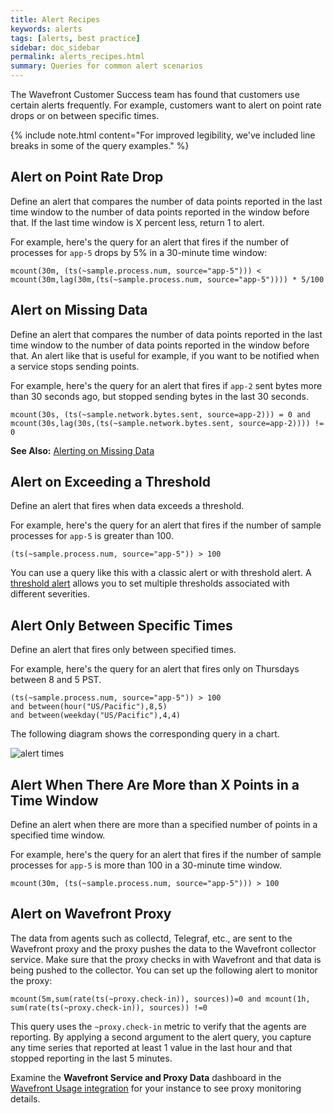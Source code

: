 ```yaml
---
title: Alert Recipes
keywords: alerts
tags: [alerts, best practice]
sidebar: doc_sidebar
permalink: alerts_recipes.html
summary: Queries for common alert scenarios
---
```


The Wavefront Customer Success team has found that customers use certain alerts frequently. For example, customers want to alert on point rate drops or on between specific times.

{% include note.html content="For improved legibility, we've included line breaks in some of the query examples." %}

## Alert on Point Rate Drop

Define an alert that compares the number of data points reported in the last time window to the number of data points reported in the window before that. If the last time window is X percent less, return 1 to alert.

For example, here's the query for an alert that fires if the number of processes for `app-5` drops by 5% in a 30-minute time window:

```
mcount(30m, (ts(~sample.process.num, source="app-5"))) <
mcount(30m,lag(30m,(ts(~sample.process.num, source="app-5")))) * 5/100
```

## Alert on Missing Data

Define an alert that compares the number of data points reported in the last time window to the number of data points reported in the window before that. An alert like that is useful for example, if you want to be notified when a service stops sending points.

For example, here's the query for an alert that fires if `app-2` sent bytes more than 30 seconds ago, but stopped sending bytes in the last 30 seconds.

```
mcount(30s, (ts(~sample.network.bytes.sent, source=app-2))) = 0 and mcount(30s,lag(30s,(ts(~sample.network.bytes.sent, source=app-2)))) != 0
```

**See Also:** [Alerting on Missing Data](alerts_missing_data.html)

## Alert on Exceeding a Threshold

Define an alert that fires when data exceeds a threshold.

For example, here's the query for an alert that fires if the number of sample processes for `app-5` is greater than 100.

`(ts(~sample.process.num, source="app-5")) > 100`

You can use a query like this with a classic alert or with threshold alert. A [threshold alert](alerts_manage.html#create-a-multi-threshold-alert) allows you to set multiple thresholds associated with different severities.

## Alert Only Between Specific Times

Define an alert that fires only between specified times.

For example, here's the query for an alert that fires only on Thursdays between 8 and 5 PST.

~~~
(ts(~sample.process.num, source="app-5")) > 100
and between(hour("US/Pacific"),8,5)
and between(weekday("US/Pacific"),4,4)
~~~

The following diagram shows the corresponding query in a chart.

![alert times](images/v2_alert_recipe_time.png)

## Alert When There Are More than X Points in a Time Window

Define an alert when there are more than a specified number of points in a specified time window.

For example, here's the query for an alert that fires if the number of sample processes for `app-5` is more than 100 in a 30-minute time window.

`mcount(30m, (ts(~sample.process.num, source="app-5"))) > 100`

## Alert on Wavefront Proxy

The data from agents such as collectd, Telegraf, etc., are sent to the Wavefront proxy and the proxy pushes the data to the Wavefront collector service. Make sure that the proxy checks in with Wavefront and that data is being pushed to the collector. You can set up the following alert to monitor the proxy:

```
mcount(5m,sum(rate(ts(~proxy.check-in)), sources))=0 and mcount(1h, sum(rate(ts(~proxy.check-in)), sources)) !=0
```

This query uses the `~proxy.check-in` metric to verify that the agents are reporting. By applying a second argument to the alert query, you capture any time series that reported at least 1 value  in the last hour and that stopped reporting in the last 5 minutes.

Examine the **Wavefront Service and Proxy Data** dashboard in the [Wavefront Usage integration](system.html) for your instance to see proxy monitoring details.

